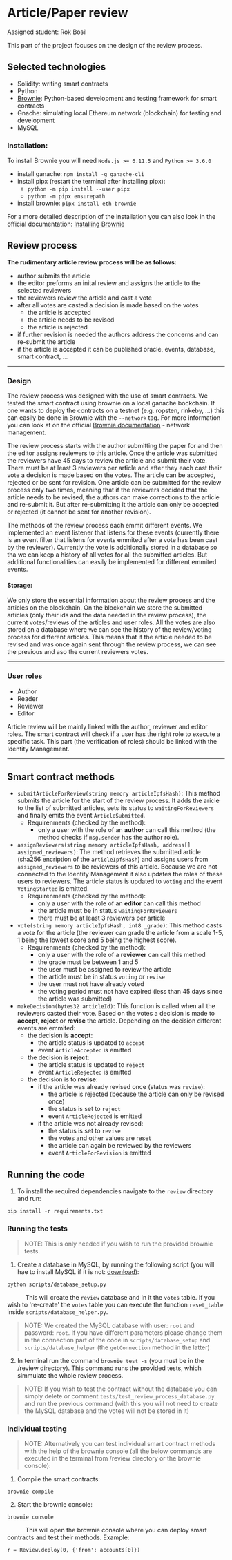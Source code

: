 
# Article/Paper review

Assigned student: Rok Bosil

This part of the project focuses on the design of the review process.

## Selected technologies
-	Solidity: writing smart contracts
-	Python
-  [Brownie](https://eth-brownie.readthedocs.io/en/stable/index.html): Python-based development and testing framework for smart contracts
-  Gnache: simulating local Ethereum network (blockchain) for testing and development
- MySQL

### Installation:
To install Brownie you will need `Node.js >= 6.11.5` and `Python >= 3.6.0`

- install ganache: `npm install -g ganache-cli`
- install pipx (restart the terminal after installing pipx): 
	- `python -m pip install --user pipx`
	-	`python -m pipx ensurepath`
- install brownie: `pipx install eth-brownie`

For a more detailed description of the installation you can also look in the official documentation: [Installing Brownie](https://eth-brownie.readthedocs.io/en/stable/install.html)

## Review process

**The rudimentary article review process will be as follows:**
-   author submits the article
-   the editor preforms an inital review and assigns the article to the selected reviewers
-   the reviewers review the article and cast a vote
-  after all votes are casted a decision is made based on the votes
    -   the article is accepted
    -   the article needs to be revised
    - the article is rejected
-   if further revision is needed the authors address the concerns and can re-submit the article
-   if the article is accepted it can be published
oracle, events, database, smart contract, ...

---
### Design


The review process was designed with the use of smart contracts. We tested the smart contract using brownie on a local ganache bockchain.
If one wants to deploy the contracts on a testnet (e.g. ropsten, rinkeby, ...) this can easily be done in Brownie with the `--network` tag. For more information you can look at on the official [Brownie documentation](https://eth-brownie.readthedocs.io/en/stable/network-management.html) - network management. 

The review process starts with the author submitting the paper for and then the editor assigns reviewers to this article. Once the article was submitted the reviewers have 45 days to review the article and submit their vote. There must be at least 3 reviewers per article and after they each cast their vote a decision is made based on the votes. The article can be accepted, rejected or be sent for revision. One article can be submitted for the review process only two times, meaning that if the reviewers decided that the article needs to be revised, the authors can make corrections to the article and re-submit it. But after re-submitting it the article can only be accepted or rejected (it cannot be sent for another revision).

The methods of the review process each emmit different events. We implemented an event listener that listens for these events (currently there is an event filter that listens for events emmited after a vote has been cast by the reviewer). Currently the vote is additionally stored in a database so tha we can keep a history of all votes for all the submitted articles. But additional functionalities can easily be implemented for different emmited events. 

#### Storage:
We only store the essential information about the review process and the articles on the blockchain. On the blockchain we store the submitted articles (only their ids and the data needed in the review process), the current votes/reviews of the articles and user roles. All the votes are also stored on a database where we can see the history of the review/voting process for different articles. This means that if the article needed to be revised and was once again sent through the review process, we can see the previous and aso the current reviewers votes. 

---
### User roles
- Author
- Reader
- Reviewer
- Editor

Article review will be mainly linked with the author, reviewer and editor roles. The smart contract will check if a user has the right role to execute a specific task. This part (the verification of roles) should be linked with the Identity Management.

---

## Smart contract methods
- `submitArticleForReview(string memory articleIpfsHash)`: This method submits the article for the start of the review process. It adds the aricle to the list of submitted articles, sets its status to `waitingForReviewers` and finally emits the event `ArticleSubmitted`.  
	- Requirenments (checked by the method): 
		- only a user with the role of an **author** can call this method (the method checks if `msg.sender` has the author role). 
-	`assignReviewers(string memory articleIpfsHash, address[] assigned_reviewers)`: The method retrieves the submitted article (sha256 encription of the `articleIpfsHash`) and assigns users from `assigned_reviewers` to be reviewers of this article. Because we are not connected to the Identity Management it also updates the roles of these users to reviewers. The article status is updated to `voting` and the event `VotingStarted` is emitted.
	- Requirenments (checked by the method):
		- only a user with the role of an **editor** can call this method
		-  the article must be in status `waitingForReviewers`
		- there must be at least 3 reviewers per article
- `vote(string memory articleIpfsHash, int8 _grade)`: This method casts a vote for the article (the reviewer can grade the article from a scale 1-5, 1 being the lowest score and 5 being the highest score).
  	- Requirenments (checked by the method):
		- only a user with the role of a **reviewer** can call this method
		- the grade must be between 1 and 5
		- the user must be assigned to review the article
		-  the article must be in status `voting` or `revise`
		- the user must not have already voted
		- the voting period must not have expired (less than 45 days since the article was submitted)
- `makeDecision(bytes32 articleId)`: This function is called when all the reviewers casted their vote. Based on the votes a decision is made to **accept**, **reject** or **revise** the article. Depending on the decision different events are emmited:
  	- the decision is **accept**:
		-  the article status is updated to `accept`
		- event `ArticleAccepted` is emitted
	- the decision is **reject**:
		-  the article status is updated to `reject`
		- event `ArticleRejected` is emitted
	- the decision is to **revise**:
 		-  if the article was already revised once (status was `revise`):
	 		-  the article is rejected (because the article can only be revised once)
	 		- the status is set to `reject`
	 		- event `ArticleRejected` is emitted
 		- if the article was not already revised:
	 		- the status is set to `revise`
	 		-  the votes and other values are reset
	 		- the article can again be reviewed by the reviewers
	 		-  event `ArticleForRevision` is emitted



## Running the code


1. To install the required dependencies navigate to the ```review``` directory and run:
 ```
pip install -r requirements.txt
```

### Running the tests
> NOTE:  This is only needed if you wish to run the provided brownie tests.
1. Create a database in MySQL, by running the following script (you will hae to install MySQL if it is not: [download](https://dev.mysql.com/downloads/mysql/)):
```
python scripts/database_setup.py
```
&emsp;&emsp;&emsp;This will create the `review` database and in it the `votes` table. If you wish to 're-create' the `votes` table you can execute the function `reset_table` inside `scripts/database_helper.py`.
> NOTE: We created the MySQL database with user: `root` and password: `root`. If you have different parameters please change them in the connection part of the code in `scripts/database_setup` and `scripts/database_helper` (the `getConnection` method in the latter)

2. In terminal run the command ```brownie test -s``` (you must be in the /review directory). This command runs the provided tests, which simmulate the whole review process. 

> NOTE: If you wish to test the contract without the database you can simply delete or comment `tests/test_review_process_database.py` and run the previous command (with this you will not need to create the MySQL database and the votes will not be stored in it)
### Individual testing

> NOTE: Alternatively you can test individual smart contract methods with the help of the brownie console (all the below commands are executed in the terminal from /review directory or the brownie console):
1. Compile the smart contracts: 
 ```
 brownie compile
 ```
 2. Start the brownie console:
  ```
 brownie console
```
&emsp;&emsp;&emsp;This will open the brownie console where you can deploy smart contracts and test their methods. Example:
```
r = Review.deploy(0, {'from': accounts[0]})
```
